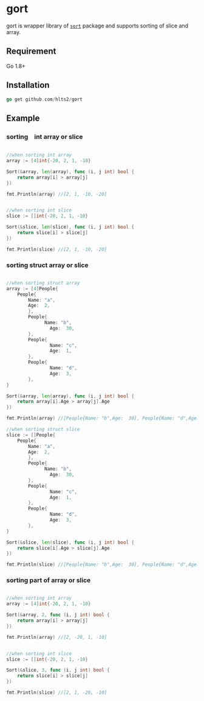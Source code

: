 # gort
gort is wrapper library of [`sort`][sort] package and supports sorting of slice and array.

[sort]: https://github.com/golang/go/tree/master/src/sort

## Requirement
Go 1.8+

## Installation

```go
go get github.com/hlts2/gort
```

## Example

### sorting　int array or slice

```go

//when sorting int array
array := [4]int{-20, 2, 1, -10}

Sort(&array, len(array), func (i, j int) bool {
    return array[i] > array[j]
})

fmt.Println(array) //[2, 1, -10, -20]


//when sorting int slice
slice := []int{-20, 2, 1, -10}

Sort(&slice, len(slice), func (i, j int) bool {
    return slice[i] > slice[j]
})

fmt.Println(slice) //[2, 1, -10, -20]

```

### sorting struct array or slice

```go

//when sorting struct array
array := [4]People{
    People{
        Name: "a",
        Age:  2,
		},
		People{
			  Name: "b",
				Age:  30,
		},
		People{
				Name: "c",
				Age:  1,
		},
		People{
				Name: "d",
				Age:  3,
		},
}

Sort(&array, len(array), func (i, j int) bool {
    return array[i].Age > array[j].Age
})

fmt.Println(array) //[People{Name: "b",Age:  30], People{Name: "d",Age:  3], People{Name: "a",Age:  2], People{Name: "c",Age:  1]]

//when sorting struct slice
slice := []People{
    People{
        Name: "a",
        Age:  2,
		},
		People{
			  Name: "b",
				Age:  30,
		},
		People{
				Name: "c",
				Age:  1,
		},
		People{
				Name: "d",
				Age:  3,
		},
}

Sort(&slice, len(slice), func (i, j int) bool {
    return slice[i].Age > slice[j].Age
})

fmt.Println(slice) //[People{Name: "b",Age:  30], People{Name: "d",Age:  3], People{Name: "a",Age:  2], People{Name: "c",Age:  1]]

```

### sorting part of array or slice

```go

//when sorting int array
array := [4]int{-20, 2, 1, -10}

Sort(&array, 2, func (i, j int) bool {
    return array[i] > array[j]
})

fmt.Println(array) //[2, -20, 1, -10]


//when sorting int slice
slice := []int{-20, 2, 1, -10}

Sort(&slice, 3, func (i, j int) bool {
    return slice[i] > slice[j]
})

fmt.Println(slice) //[2, 1, -20, -10]

```
